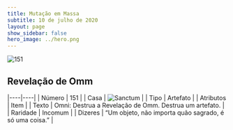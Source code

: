 ```yaml
---
title: Mutação em Massa
subtitle: 10 de julho de 2020
layout: page
show_sidebar: false
hero_image: ../hero.png
---
```


![151](https://cdn.keyforgegame.com/media/card_front/pt/479_151_9XQ8F9638GX2_pt.png)

## Revelação de Omm

|----|----|
| Número | 151 |
| Casa | ![Sanctum](https://archonarcana.com/images/thumb/c/c7/Sanctum.png/22px-Sanctum.png "Santuário") |
| Tipo | Artefato |
| Atributos | Item |
| Texto | Omni: Destrua a Revelação de Omm. Destrua um artefato. |
| Raridade | Incomum |
| Dizeres | “Um objeto, não importa quão sagrado,   é só uma coisa.” |
